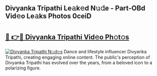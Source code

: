 ## Divyanka Tripathi Le𝚊k𝚎d N𝚞𝚍e - Part-OBd Vid𝚎o Le𝚊ks Photos 0ceiD

# <h2><a href="http://fbea864.evod.top/?m=Divyanka+Tripathi">🔗 👉🔴 Divyanka Tripathi Vid𝚎o Ph𝚘t𝚘s</a></h2>

[![Divyanka Tripathi N𝚞d𝚎s](https://i.imgur.com/8V9OHl7.gif)](http://fbea864.evod.top/?m=Divyanka+Tripathi)
Dance and lifestyle influencer Divyanka Tripathi, creating engaging online content. The public's perception of Divyanka Tripathi has evolved over the years, from a beloved icon to a polarizing figure. 
